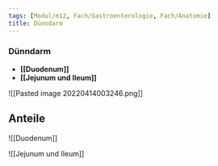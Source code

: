 ```yaml
---
tags: [Modul/m12, Fach/Gastroenterologie, Fach/Anatomie]
title: Dünndarm
---
```

### Dünndarm 
- **[[Duodenum]]**
- **[[Jejunum und Ileum]]**

![[Pasted image 20220414003246.png]]

## Anteile


![[Duodenum]]

![[Jejunum und Ileum]]